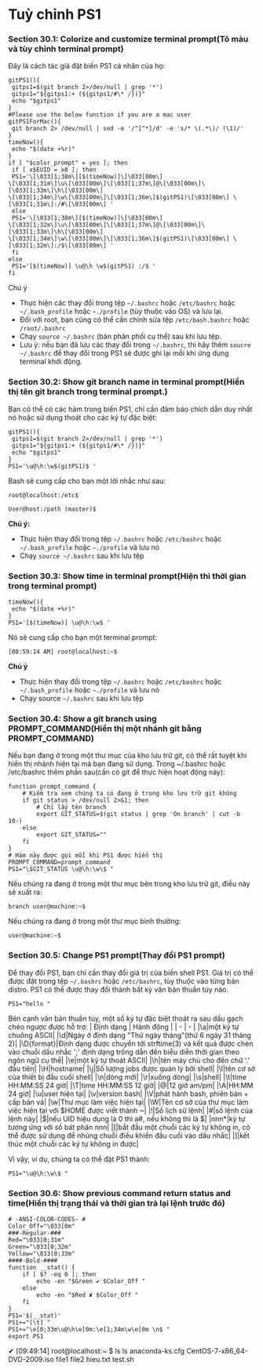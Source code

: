 # Tuỳ chỉnh PS1
### Section 30.1: Colorize and customize terminal prompt(Tô màu và tùy chỉnh terminal prompt)
Đây là cách tác giả đặt biến PS1 cá nhân của họ:
```
gitPS1(){
 gitps1=$(git branch 2>/dev/null | grep '*')
 gitps1="${gitps1:+ (${gitps1/#\* /})}"
 echo "$gitps1"
}
#Please use the below function if you are a mac user
gitPS1ForMac(){
 git branch 2> /dev/null | sed -e '/^[^*]/d' -e 's/* \(.*\)/ (\1)/'
}
timeNow(){
 echo "$(date +%r)"
}
if [ "$color_prompt" = yes ]; then
 if [ x$EUID = x0 ]; then
 PS1='\[\033[1;38m\][$(timeNow)]\[\033[00m\]
\[\033[1;31m\]\u\[\033[00m\]\[\033[1;37m\]@\[\033[00m\]\[\033[1;33m\]\h\[\033[00m\]
\[\033[1;34m\]\w\[\033[00m\]\[\033[1;36m\]$(gitPS1)\[\033[00m\] \[\033[1;31m\]:/#\[\033[00m\] '
 else
 PS1='\[\033[1;38m\][$(timeNow)]\[\033[00m\]
\[\033[1;32m\]\u\[\033[00m\]\[\033[1;37m\]@\[\033[00m\]\[\033[1;33m\]\h\[\033[00m\]
\[\033[1;34m\]\w\[\033[00m\]\[\033[1;36m\]$(gitPS1)\[\033[00m\] \[\033[1;32m\]:/$\[\033[00m\] '
 fi
else
 PS1='[$(timeNow)] \u@\h \w$(gitPS1) :/$ '
fi
```
Chú ý
* Thực hiện các thay đổi trong tệp `~/.bashrc` hoặc `/etc/bashrc` hoặc `~/.bash_profile` hoặc `~./profile` (tùy thuộc vào OS) và lưu lại.
* Đối với root, bạn cũng có thể cần chỉnh sửa tệp `/etc/bash.bashrc` hoặc `/root/.bashrc`
* Chạy `source ~/.bashrc` (bản phân phối cụ thể) sau khi lưu tệp.
* Lưu ý: nếu bạn đã lưu các thay đổi trong `~/.bashrc`, thì hãy thêm `soucre ~/.bashrc` để thay đổi trong PS1 sẽ được ghi lại mỗi khi ứng dụng terminal khởi động.

### Section 30.2: Show git branch name in terminal prompt(Hiển thị tên git branch trong terminal prompt.)
Bạn có thể có các hàm trong biến PS1, chỉ cần đảm bảo chích dẫn duy nhất nó hoặc sử dụng thoát cho các ký tự đặc biệt:
```
gitPS1(){
 gitps1=$(git branch 2>/dev/null | grep '*')
 gitps1="${gitps1:+ (${gitps1/#\* /})}"
 echo "$gitps1"
}
PS1='\u@\h:\w$(gitPS1)$ '
```

Bash sẽ cung cấp cho bạn một lời nhắc như sau:

```
root@localhost:/etc$

User@host:/path (master)$
```
**Chú ý:**
* Thực hiện thay đổi trong tệp `~/.bashrc` hoặc `/etc/bashrc` hoặc `~/.bash_profile` hoặc `~./profile` và lưu nó
* Chạy `source ~/.bashrc` sau khi lưu tệp

### Section 30.3: Show time in terminal prompt(Hiện thì thời gian trong terminal prompt)
```
timeNow(){
 echo "$(date +%r)"
}
PS1='[$(timeNow)] \u@\h:\w$ '
```
Nó sẽ cung cấp cho bạn một terminal prompt:
```
[08:59:14 AM] root@localhost:~$

```
**Chú ý**
* Thực hiện thay đổi trong tệp `~/.bashrc` hoặc `/etc/bashrc` hoặc `~/.bash_profile` hoặc `~./profile` và lưu nó
* Chạy source `~/.bashrc` sau khi lưu tệp

### Section 30.4: Show a git branch using PROMPT_COMMAND(Hiển thị một nhánh git bằng PROMPT_COMMAND)
Nếu bạn đang ở trong một thư mục của kho lưu trữ git, có thể rất tuyệt khi hiển thị nhánh hiện tại mà bạn đang sử dụng. Trong ~/.bashrc hoặc /etc/bashrc thêm phần sau(cần có git để thực hiện hoạt động này):
```
function prompt_command {
    # Kiểm tra xem chúng ta có đang ở trong kho lưu trữ git không
    if git status > /dev/null 2>&1; then
        # Chỉ lấy tên branch
        export GIT_STATUS=$(git status | grep 'On branch' | cut -b 10-)
    else
        export GIT_STATUS=""
    fi
}
# Hàm này được gọi mỗi khi PS1 được hiển thị
PROMPT_COMMAND=prompt_command
PS1="\$GIT_STATUS \u@\h:\w\$ "
```
Nếu chúng ra đang ở trong một thư mục bên trong kho lưu trữ git, điều này sẽ xuất ra:
```
branch user@machine:~$
```
Nếu chúng ra đang ở trong một thư mục bình thường:
```
user@machine:~$
```

### Section 30.5: Change PS1 prompt(Thay đổi PS1 prompt)
Để thay đổi PS1, bạn chỉ cần thay đổi giá trị của biến shell PS1. Giá trị có thể được đặt trong tệp `~/.bashrc` hoặc `/etc/bashrc`, tùy thuộc vào từng bản distro. PS1 có thể được thay đổi thành bất kỳ văn bản thuần túy nào.
```
PS1="hello "
```
Bên cạnh văn bản thuần túy, một số ký tự đặc biệt thoát ra sau dấu gạch chéo ngược được hỗ trợ:
| Định dạng | Hành động |
| - | - |
|\a|một ký tự chuông ASCII|
|\d|Ngày ở định dạng "Thứ ngày tháng"(thứ 6 ngày 31 tháng 2)|
|\D{format}|Định dạng được chuyển tới strftime(3) và kết quả được chèn vào chuỗi dấu nhắc ';' định dạng trống dẫn đến biểu diễn thời gian theo ngôn ngữ cụ thể|
|\e|một ký tự thoát ASCII|
|\h|tên máy chủ cho đến chữ ‘.’ đầu tiên|
|\H|hostname|
|\j|Số lượng jobs được quản lý bởi shell|
|\l|tên cơ sở của thiết bị đầu cuối shell|
|\n|dòng mới|
|\r|xuống dòng|
|\s|shell|
|\t|time HH:MM:SS 24 giờ|
|\T|time HH:MM:SS 12 giờ|
|@|12 giờ am/pm|
|\A|HH:MM 24 giờ|
|\u|user hiện tại|
|\v|version bash|
|\V|phát hành bash, phiên bản + cấp bản vá|
|\w|Thư mục làm việc hiện tại|
|\W|Tên cơ sở của thư mục làm việc hiện tại với $HOME được viết thành ~|
|!|Số lịch sử lệnh|
|#|số lệnh của lệnh này|
|\$|nếu UID hiệu dụng là 0 thì a#, nếu không thì là $|
|nnn*|ký tự tương ứng với số bát phân nnn|
|\[|bắt đầu một chuỗi các ký tự không in, có thể được sử dụng để nhúng chuỗi điều khiển đầu cuối vào dấu nhắc|
|\]|kết thúc một chuỗi các ký tự không in được|

Vì vậy, ví dụ, chúng ta có thể đặt PS1 thành:

```
PS1="\u@\h:\w\$ "
```

### Section 30.6: Show previous command return status and time(Hiển thị trạng thái và thời gian trả lại lệnh trước đó)
```
# -ANSI-COLOR-CODES- #
Color_Off="\033[0m"
###-Regular-###
Red="\033[0;31m"
Green="\033[0;32m"
Yellow="\033[0;33m"
####-Bold-####
function __stat() {
    if [ $? -eq 0 ]; then
        echo -en "$Green ✔ $Color_Off "
    else
        echo -en "$Red ✘ $Color_Off "
    fi
}
PS1='$(__stat)'
PS1+="[\t] "
PS1+="\e[0;33m\u@\h\e[0m:\e[1;34m\w\e[0m \n$ "
export PS1
```
 ✔  [09:49:14] root@localhost:~
$ ls
ls
anaconda-ks.cfg  CentOS-7-x86_64-DVD-2009.iso  file1  file2  hieu.txt  test.sh
```
